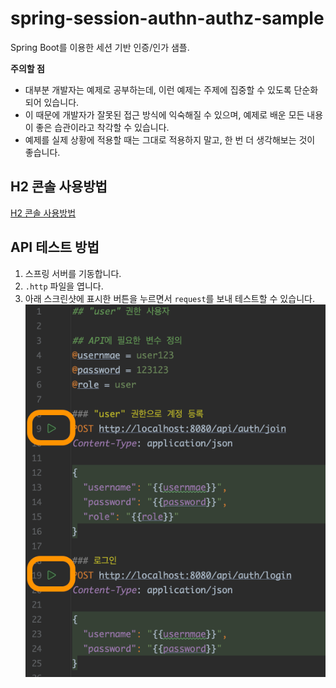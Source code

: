 # spring-session-authn-authz-sample

Spring Boot를 이용한 세션 기반 인증/인가 샘플.

**주의할 점**
- 대부분 개발자는 예제로 공부하는데, 이런 예제는 주제에 집중할 수 있도록 단순화되어 있습니다.
- 이 때문에 개발자가 잘못된 접근 방식에 익숙해질 수 있으며, 예제로 배운 모든 내용이 좋은 습관이라고 착각할 수 있습니다.
- 예제를 실제 상황에 적용할 때는 그대로 적용하지 말고, 한 번 더 생각해보는 것이 좋습니다.

## H2 콘솔 사용방법

[H2 콘솔 사용방법](/docs/h2/HOW-TO-USE-H2-CONSOLE.md)

## API 테스트 방법

1. 스프링 서버를 기동합니다.
2. `.http` 파일을 엽니다.
3. 아래 스크린샷에 표시한 버튼을 누르면서 `request`를 보내 테스트할 수 있습니다.
  ![api-test.png](docs/api/api-test.png)

